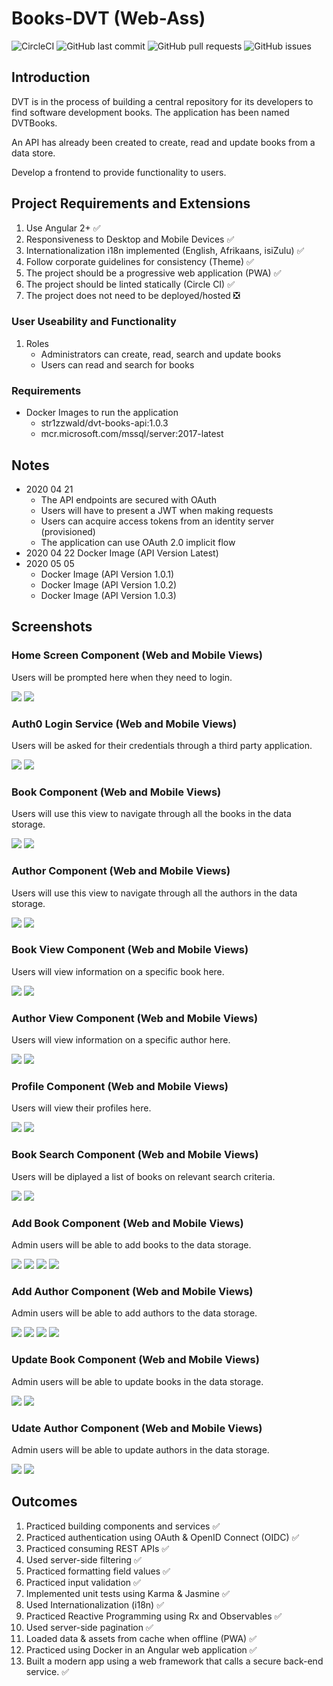 # Books-DVT (Web-Ass)

![CircleCI](https://circleci.com/gh/FRossouw/books-dvt/tree/master.svg?style=shield&ircle-token=982a79ea26917a22f54ce3adea772121271936fb) ![GitHub last commit](https://img.shields.io/github/last-commit/FRossouw/books-dvt) ![GitHub pull requests](https://img.shields.io/github/issues-pr/Frossouw/books-dvt) ![GitHub issues](https://img.shields.io/github/issues/Frossouw/books-dvt)

## Introduction
DVT is in the process of building a central repository for its developers to find software development books. The application has been named DVTBooks.

An API has already been created to create, read and update books from a data store.

Develop a frontend to provide functionality to users.

## Project Requirements and Extensions
1. Use Angular 2+ ✅
2. Responsiveness to Desktop and Mobile Devices ✅
3. Internationalization i18n implemented (English, Afrikaans, isiZulu) ✅
4. Follow corporate guidelines for consistency (Theme) ✅
5. The project should be a progressive web application (PWA) ✅
6. The project should be linted statically (Circle CI) ✅
7. The project does not need to be deployed/hosted ❎

### User Useability and Functionality
1. Roles
    * Administrators can create, read, search and update books
    * Users can read and search for books

### Requirements
* Docker Images to run the application
    * str1zzwald/dvt-books-api:1.0.3
    * mcr.microsoft.com/mssql/server:2017-latest

## Notes
* 2020 04 21
    * The API endpoints are secured with OAuth
    * Users will have to present a JWT when making requests
    * Users can acquire access tokens from an identity server (provisioned)
    * The application can use OAuth 2.0 implicit flow
* 2020 04 22 Docker Image (API Version Latest)
* 2020 05 05
    * Docker Image (API Version 1.0.1)
    * Docker Image (API Version 1.0.2)
    * Docker Image (API Version 1.0.3)

## Screenshots

### Home Screen Component (Web and Mobile Views)
Users will be prompted here when they need to login.

![](https://raw.githubusercontent.com/FRossouw/books-dvt/feature-roles-navigation/screenshots/web-view-01.PNG)
![](https://raw.githubusercontent.com/FRossouw/books-dvt/feature-roles-navigation/screenshots/mob-view-01.PNG)

### Auth0 Login Service (Web and Mobile Views)
Users will be asked for their credentials through a third party application.

![](https://raw.githubusercontent.com/FRossouw/books-dvt/feature-roles-navigation/screenshots/web-view-02.PNG)
![](https://raw.githubusercontent.com/FRossouw/books-dvt/feature-roles-navigation/screenshots/mob-view-02.PNG)

### Book Component (Web and Mobile Views)
Users will use this view to navigate through all the books in the data storage.

![](https://raw.githubusercontent.com/FRossouw/books-dvt/feature-roles-navigation/screenshots/web-view-03.PNG)
![](https://raw.githubusercontent.com/FRossouw/books-dvt/feature-roles-navigation/screenshots/mob-view-03.PNG)

### Author Component (Web and Mobile Views)
Users will use this view to navigate through all the authors in the data storage.

![](https://raw.githubusercontent.com/FRossouw/books-dvt/feature-roles-navigation/screenshots/web-view-04.PNG)
![](https://raw.githubusercontent.com/FRossouw/books-dvt/feature-roles-navigation/screenshots/mob-view-04.PNG)

### Book View Component (Web and Mobile Views)
Users will view information on a specific book here.

![](https://raw.githubusercontent.com/FRossouw/books-dvt/feature-roles-navigation/screenshots/web-view-05.PNG)
![](https://raw.githubusercontent.com/FRossouw/books-dvt/feature-roles-navigation/screenshots/mob-view-05.PNG)

### Author View Component (Web and Mobile Views)
Users will view information on a specific author here.

![](https://raw.githubusercontent.com/FRossouw/books-dvt/feature-roles-navigation/screenshots/web-view-06.PNG)
![](https://raw.githubusercontent.com/FRossouw/books-dvt/feature-roles-navigation/screenshots/mob-view-06.PNG)

### Profile Component (Web and Mobile Views)
Users will view their profiles here.

![](https://raw.githubusercontent.com/FRossouw/books-dvt/feature-roles-navigation/screenshots/web-view-07.PNG)
![](https://raw.githubusercontent.com/FRossouw/books-dvt/feature-roles-navigation/screenshots/mob-view-07.PNG)

### Book Search Component (Web and Mobile Views)
Users will be diplayed a list of books on relevant search criteria.

![](https://raw.githubusercontent.com/FRossouw/books-dvt/feature-roles-navigation/screenshots/web-view-08.PNG)
![](https://raw.githubusercontent.com/FRossouw/books-dvt/feature-roles-navigation/screenshots/mob-view-08.PNG)

### Add Book Component (Web and Mobile Views)
Admin users will be able to add books to the data storage.

![](https://raw.githubusercontent.com/FRossouw/books-dvt/feature-roles-navigation/screenshots/web-view-09.PNG)
![](https://raw.githubusercontent.com/FRossouw/books-dvt/feature-roles-navigation/screenshots/web-view-10.PNG)
![](https://raw.githubusercontent.com/FRossouw/books-dvt/feature-roles-navigation/screenshots/mob-view-09.PNG)
![](https://raw.githubusercontent.com/FRossouw/books-dvt/feature-roles-navigation/screenshots/mob-view-10.PNG)

### Add Author Component (Web and Mobile Views)
Admin users will be able to add authors to the data storage.

![](https://raw.githubusercontent.com/FRossouw/books-dvt/feature-roles-navigation/screenshots/web-view-11.PNG)
![](https://raw.githubusercontent.com/FRossouw/books-dvt/feature-roles-navigation/screenshots/web-view-12.PNG)
![](https://raw.githubusercontent.com/FRossouw/books-dvt/feature-roles-navigation/screenshots/mob-view-11.PNG)
![](https://raw.githubusercontent.com/FRossouw/books-dvt/feature-roles-navigation/screenshots/mob-view-12.PNG)


### Update Book Component (Web and Mobile Views)
Admin users will be able to update books in the data storage.

![](https://raw.githubusercontent.com/FRossouw/books-dvt/feature-roles-navigation/screenshots/web-view-13.PNG)
![](https://raw.githubusercontent.com/FRossouw/books-dvt/feature-roles-navigation/screenshots/mob-view-13.PNG)

### Udate Author Component (Web and Mobile Views)
Admin users will be able to update authors in the data storage.

![](https://raw.githubusercontent.com/FRossouw/books-dvt/feature-roles-navigation/screenshots/web-view-14.PNG)
![](https://raw.githubusercontent.com/FRossouw/books-dvt/feature-roles-navigation/screenshots/mob-view-14.PNG)

## Outcomes
1. Practiced building components and services ✅
2. Practiced authentication using OAuth & OpenID Connect (OIDC) ✅
3. Practiced consuming REST APIs ✅
4. Used server-side filtering ✅
5. Practiced formatting field values ✅
6. Practiced input validation ✅
7. Implemented unit tests using Karma & Jasmine ✅
8. Used Internationalization (i18n) ✅
9. Practiced Reactive Programming using Rx and Observables ✅
10. Used server-side pagination ✅
11. Loaded data & assets from cache when offline (PWA) ✅
12. Practiced using Docker in an Angular web application ✅
13. Built a modern app using a web framework that calls a secure back-end service. ✅
